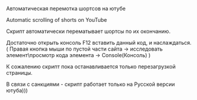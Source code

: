 Автоматическая перемотка шортсов на ютубе

Automatic scrolling of shorts on YouTube


Скрипт автоматически перематывает шортсы по их окончанию.

Достаточно открыть консоль F12 вставить данный код, и наслаждаться. ( Правая кнопка мыши по пустой части сайта -> исследовать элемент\просмотр кода элемента -> Console(Консоль) )  

К сожалению скрипт пока останавливается только перезагрузкой страницы. 

В связи с санкциями - скрипт работает только на Русской версии ютуба)))
